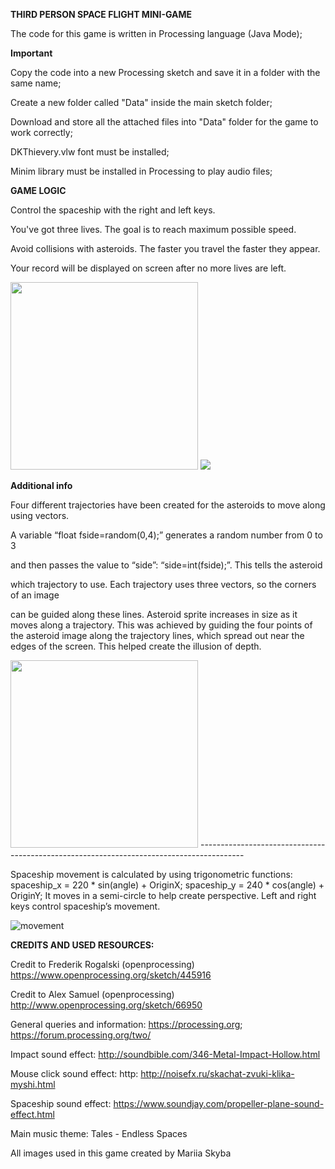 <b>THIRD PERSON SPACE FLIGHT MINI-GAME</b>

The code for this game is written in Processing language (Java Mode);

<b>Important</b>

Copy the code into a new Processing sketch and save it in a folder with the same name;

Create a new folder called "Data" inside the main sketch folder;

Download and store all the attached files into "Data" folder for the game to work correctly;

DKThievery.vlw font must be installed;

Minim library must be installed in Processing to play audio files;

<b>GAME LOGIC</b>

Control the spaceship with the right and left keys.

You've got three lives. The goal is to reach maximum possible speed.

Avoid collisions with asteroids. The faster you travel the faster they appear.


Your record will be displayed on screen after no more lives are left.

<img src= "https://github.com/cmulation/Space-flight-mini-game/blob/master/Capture1.JPG" width="300" height="300"/>
<img src= "https://github.com/cmulation/Space-flight-mini-game/blob/master/Capture2.JPG" />

<b>Additional info</b>

Four different trajectories have been created for the asteroids to move along using vectors.

A variable “float fside=random(0,4);” generates a random number from 0 to 3

and then passes the value to “side”: “side=int(fside);”. This tells the asteroid

which trajectory to use. Each trajectory uses three vectors, so the corners of an image

can be guided along these lines. Asteroid sprite increases in size as it moves along a trajectory.
This was achieved by guiding the four points of the asteroid image along the trajectory lines,
which spread out near the edges of the screen. This helped create the illusion of depth.

<img src= "https://github.com/cmulation/Space-flight-mini-game/blob/master/vectors.png" width="300" height="300"/>
-----------------------------------------------------------------------------------------

Spaceship movement is calculated by using trigonometric functions:
spaceship_x = 220 * sin(angle) + OriginX;
spaceship_y = 240 * cos(angle) + OriginY;
It moves in a semi-circle to help create perspective. Left and right keys control
spaceship’s movement.

![movement](https://github.com/cmulation/Space-flight-mini-game/blob/master/movement.png)

<b>CREDITS AND USED RESOURCES:</b>

Credit to Frederik Rogalski (openprocessing) https://www.openprocessing.org/sketch/445916

Credit to Alex Samuel (openprocessing) http://www.openprocessing.org/sketch/66950

General queries and information: https://processing.org; https://forum.processing.org/two/

Impact sound effect: http://soundbible.com/346-Metal-Impact-Hollow.html

Mouse click sound effect: http: http://noisefx.ru/skachat-zvuki-klika-myshi.html

Spaceship sound effect: https://www.soundjay.com/propeller-plane-sound-effect.html

Main music theme: Tales - Endless Spaces

All images used in this game created by Mariia Skyba
